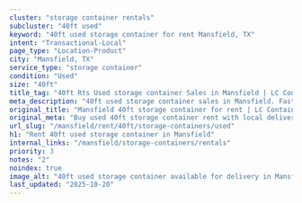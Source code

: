 ```yaml
---
cluster: "storage container rentals"
subcluster: "40ft used"
keyword: "40ft used storage container for rent Mansfield, TX"
intent: "Transactional-Local"
page_type: "Location-Product"
city: "Mansfield, TX"
service_type: "storage container"
condition: "Used"
size: "40ft"
title_tag: "40ft Rts Used storage container Sales in Mansfield | LC Container"
meta_description: "40ft used storage container sales in Mansfield. Fast delivery, competitive pricing. Serving storage containers area. Quote ID: 67K. Call (214) 524-4168 for your free quote today."
original_title: "Mansfield 40ft storage container for rent | LC Container"
original_meta: "Buy used 40ft storage container rent with local delivery in Mansfield, TX. LC Container — local Since 2003. Request a fast quote today."
url_slug: "/mansfield/rent/40ft/storage-containers/used"
h1: "Rent 40ft used storage container in Mansfield"
internal_links: "/mansfield/storage-containers/rentals"
priority: 3
notes: "2"
noindex: true
image_alt: "40ft used storage container available for delivery in Mansfield"
last_updated: "2025-10-20"
---
```


<!-- TODO: Add unique city/inventory copy, images, and internal links here. -->
